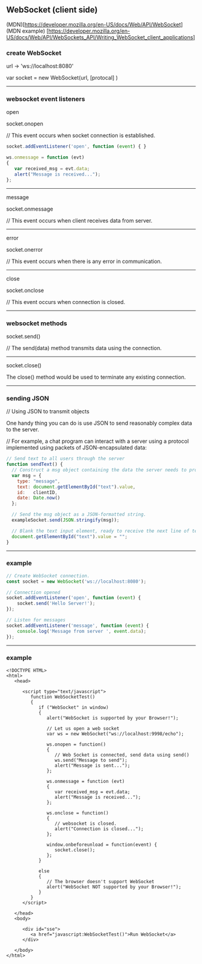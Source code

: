 WebSocket (client side)
-----------------------

(MDN)[https://developer.mozilla.org/en-US/docs/Web/API/WebSocket]
(MDN example) [https://developer.mozilla.org/en-US/docs/Web/API/WebSockets_API/Writing_WebSocket_client_applications]

### create WebSocket

url -> 'ws://localhost:8080'

var socket = new WebSocket(url, [protocal] )


-------------------


### websocket event listeners

open

socket.onopen

// This event occurs when socket connection is established.

```javascript
socket.addEventListener('open', function (event) { }
```

```javascript
ws.onmessage = function (evt)
{
   var received_msg = evt.data;
   alert("Message is received...");
};
```

---

message

socket.onmessage

// This event occurs when client receives data from server.

---

error

socket.onerror

// This event occurs when there is any error in communication.

---

close

socket.onclose

// This event occurs when connection is closed.



-------------------------------



### websocket methods



socket.send()

// The send(data) method transmits data using the connection.

---

socket.close()

The close() method would be used to terminate any existing connection.



---------------------------------



### sending JSON


// Using JSON to transmit objects

One handy thing you can do is use JSON to send reasonably complex data to the server.

// For example, a chat program can interact with a server using a protocol implemented using packets of JSON-encapsulated data:



```javascript
// Send text to all users through the server
function sendText() {
  // Construct a msg object containing the data the server needs to process the message from the chat client.
  var msg = {
    type: "message",
    text: document.getElementById("text").value,
    id:   clientID,
    date: Date.now()
  };

  // Send the msg object as a JSON-formatted string.
  exampleSocket.send(JSON.stringify(msg));

  // Blank the text input element, ready to receive the next line of text from the user.
  document.getElementById("text").value = "";
}
```




---------------------------------



### example

```javascript
// Create WebSocket connection.
const socket = new WebSocket('ws://localhost:8080');

// Connection opened
socket.addEventListener('open', function (event) {
    socket.send('Hello Server!');
});

// Listen for messages
socket.addEventListener('message', function (event) {
    console.log('Message from server ', event.data);
});
```



------------------------------------


### example


```
<!DOCTYPE HTML>
<html>
   <head>

      <script type="text/javascript">
         function WebSocketTest()
         {
            if ("WebSocket" in window)
            {
               alert("WebSocket is supported by your Browser!");

               // Let us open a web socket
               var ws = new WebSocket("ws://localhost:9998/echo");

               ws.onopen = function()
               {
                  // Web Socket is connected, send data using send()
                  ws.send("Message to send");
                  alert("Message is sent...");
               };

               ws.onmessage = function (evt)
               {
                  var received_msg = evt.data;
                  alert("Message is received...");
               };

               ws.onclose = function()
               {
                  // websocket is closed.
                  alert("Connection is closed...");
               };

               window.onbeforeunload = function(event) {
                  socket.close();
               };
            }

            else
            {
               // The browser doesn't support WebSocket
               alert("WebSocket NOT supported by your Browser!");
            }
         }
      </script>

   </head>
   <body>

      <div id="sse">
         <a href="javascript:WebSocketTest()">Run WebSocket</a>
      </div>

   </body>
</html>
```








